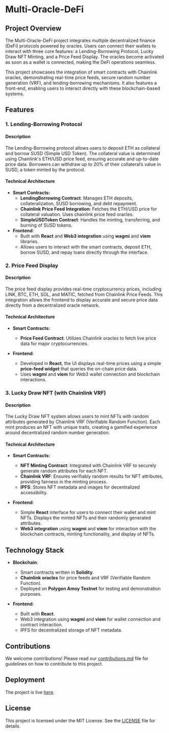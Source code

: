 # Multi-Oracle-DeFi

## Project Overview

The Multi-Oracle-DeFi project integrates multiple decentralized finance (DeFi) protocols powered by oracles. Users can connect their wallets to interact with three core features: a Lending-Borrowing Protocol, Lucky Draw NFT Minting, and a Price Feed Display. The oracles become activated as soon as a wallet is connected, making the DeFi operations seamless.

This project showcases the integration of smart contracts with Chainlink oracles, demonstrating real-time price feeds, secure random number generation (VRF), and lending-borrowing mechanisms. It also features a front-end, enabling users to interact directly with these blockchain-based systems.

## Features

### 1. Lending-Borrowing Protocol

#### Description

The Lending-Borrowing protocol allows users to deposit ETH as collateral and borrow SUSD (Simple USD Token). The collateral value is determined using Chainlink's ETH/USD price feed, ensuring accurate and up-to-date price data. Borrowers can withdraw up to 20% of their collateral’s value in SUSD, a token minted by the protocol.

#### Technical Architecture

- **Smart Contracts:**
  - **LendingBorrowing Contract**: Manages ETH deposits, collateralization, SUSD borrowing, and debt repayment.
  - **Chainlink Price Feed Integration**: Fetches the ETH/USD price for collateral valuation. Uses chainlink price feed oracles.
  - **SimpleUSDToken Contract**: Handles the minting, transferring, and burning of SUSD tokens.
- **Frontend**:
  - Built with **React** and **Web3 integration** using **wagmi** and **viem** libraries.
  - Allows users to interact with the smart contracts, deposit ETH, borrow SUSD, and repay loans directly through the interface.

### 2. Price Feed Display

#### Description

The price feed display provides real-time cryptocurrency prices, including LINK, BTC, ETH, SOL, and MATIC, fetched from Chainlink Price Feeds. This integration allows the frontend to display accurate and secure price data directly from a decentralized oracle network.

#### Technical Architecture

- **Smart Contracts:**

  - **Price Feed Contract**: Utilizes Chainlink oracles to fetch live price data for major cryptocurrencies.

- **Frontend**:
  - Developed in **React**, the UI displays real-time prices using a simple **price-feed widget** that queries the on-chain price data.
  - Uses **wagmi** and **viem** for Web3 wallet connection and blockchain interactions.

### 3. Lucky Draw NFT (with Chainlink VRF)

#### Description

The Lucky Draw NFT system allows users to mint NFTs with random attributes generated by Chainlink VRF (Verifiable Random Function). Each mint produces an NFT with unique traits, creating a gamified experience around decentralized random number generation.

#### Technical Architecture

- **Smart Contracts:**

  - **NFT Minting Contract**: Integrated with Chainlink VRF to securely generate random attributes for each NFT.
  - **Chainlink VRF**: Ensures verifiably random results for NFT attributes, providing fairness in the minting process.
  - **IPFS**: Stores NFT metadata and images for decentralized accessibility.

- **Frontend**:
  - Simple **React** interface for users to connect their wallet and mint NFTs. Displays the minted NFTs and their randomly generated attributes.
  - **Web3 integration** using **wagmi** and **viem** for interaction with the blockchain contracts, minting functionality, and display of NFTs.

## Technology Stack

- **Blockchain**:

  - Smart contracts written in **Solidity**.
  - **Chainlink oracles** for price feeds and VRF (Verifiable Random Function).
  - Deployed on **Polygon Amoy Testnet** for testing and demonstration purposes.

- **Frontend**:
  - Built with **React**.
  - Web3 integration using **wagmi** and **viem** for wallet connection and contract interaction.
  - IPFS for decentralized storage of NFT metadata.

## Contributions

We welcome contributions! Please read our [contributions.md](contributions.md) file for guidelines on how to contribute to this project.

## Deployment

The project is live [here](https://multi-oracle-defi.vercel.app/).

## License

This project is licensed under the MIT License. See the [LICENSE](LICENSE) file for details.
